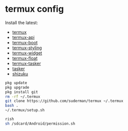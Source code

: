 # termux config

Install the latest:
- [termux](https://github.com/termux/termux-app/releases)
- [termux-api](https://github.com/termux/termux-api/releases)
- [termux-boot](https://github.com/termux/termux-boot/releases)
- [termux-styling](https://github.com/termux/termux-styling/releases)
- [termux-widget](https://github.com/termux/termux-widget/releases)
- [termux-float](https://github.com/termux/termux-float/releases)
- [termux-tasker](https://github.com/termux/termux-tasker/releases)
- [tasker](https://play.google.com/store/apps/details?id=net.dinglisch.android.taskerm&hl=en_CA)
- [shizuku](https://github.com/RikkaApps/Shizuku/releases)

```sh
pkg update
pkg upgrade
pkg install git
rm -rf ~/.termux
git clone https://github.com/suderman/termux ~/.termux
bash .
~/.termux/setup.sh
```

```sh
rish
sh /sdcard/Android/permission.sh
```


